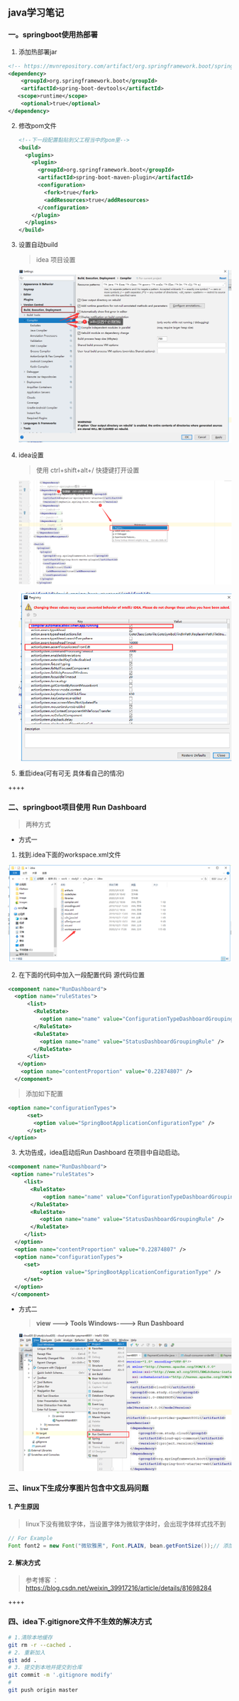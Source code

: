 ## java学习笔记

### 一。springboot使用热部署

1.  添加热部署jar

   ```xml
   <!-- https://mvnrepository.com/artifact/org.springframework.boot/spring-boot-devtools -->
   <dependency>
       <groupId>org.springframework.boot</groupId>
       <artifactId>spring-boot-devtools</artifactId>
      <scope>runtime</scope>
       <optional>true</optional>
   </dependency>
   ```

2. 修改pom文件

   ```xml
   <!--下一段配置黏贴到父工程当中的pom里-->
   <build>
     <plugins>
       <plugin>
         <groupId>org.springframework.boot</groupId>
         <artifactId>spring-boot-maven-plugin</artifactId>
         <configuration>
           <fork>true</fork>
           <addResources>true</addResources>
         </configuration>
       </plugin>
     </plugins>
   </build>
   ```

3. 设置自动build

   > idea 项目设置

   ![](.\images\java_idea_setting_01.png)

4. idea设置

   > 使用 ctrl+shift+alt+/ 快捷键打开设置

   ![](.\images\java_idea_setting_02.png)

   ![](.\images\java_idea_setting_03.png)

5. 重启idea(可有可无 具体看自己的情况)

++++



### 二、springboot项目使用 **Run Dashboard** 

> 两种方式

* 方式一

1.  找到.idea下面的workspace.xml文件  

   ![](.\images\java_idea_setting_004.png)

2.  在下面的代码中加入一段配置代码  源代码位置 

```xml
<component name="RunDashboard">
  <option name="ruleStates">
      <list>
        <RuleState>
          <option name="name" value="ConfigurationTypeDashboardGroupingRule" />
        </RuleState>
        <RuleState>
          <option name="name" value="StatusDashboardGroupingRule" />
        </RuleState>
      </list>
   </option>
    <option name="contentProportion" value="0.22874807" />
  </component>
```

> 添加如下配置

```xml
<option name="configurationTypes">
      <set>
        <option value="SpringBootApplicationConfigurationType" />
      </set>
</option>
```

3. 大功告成，idea启动后Run Dashboard 在项目中自动启动。 

```xml
<component name="RunDashboard">
 <option name="ruleStates">
     <list>
       <RuleState>
           <option name="name" value="ConfigurationTypeDashboardGroupingRule" />
       </RuleState>
       <RuleState>
          <option name="name" value="StatusDashboardGroupingRule" />
       </RuleState>
     </list>
  </option>
  <option name="contentProportion" value="0.22874807" />
  <option name="configurationTypes">
     <set>
          <option value="SpringBootApplicationConfigurationType" />
     </set>
  </option>
 </component>
```

* 方式二

  > **view ---> Tools Windows---->  Run Dashboard** 

  ![](.\images\java_idea_setting05.png)

### 三、linux下生成分享图片包含中文乱码问题

#### 1. **产生原因**

> linux下没有微软字体，当设置字体为微软字体时，会出现字体样式找不到

```java
// For Example
Font font2 = new Font("微软雅黑", Font.PLAIN, bean.getFontSize());// 添加字体的属性设置
```

#### 2. 解决方式

>  参考博客 ：https://blog.csdn.net/weixin_39917216/article/details/81698284

++++

### 四、idea下.gitignore文件不生效的解决方式

```sh
# 1.清除本地缓存
git rm -r --cached .
# 2. 重新加入 
git add .
# 3. 提交到本地并提交到仓库
git commit -m '.gitignore modify'
#
git push origin master
```

